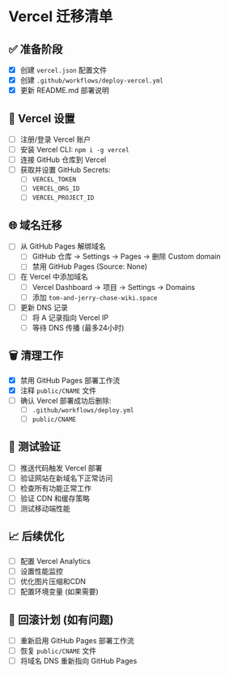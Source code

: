 # Vercel 迁移清单

## ✅ 准备阶段

- [x] 创建 `vercel.json` 配置文件
- [x] 创建 `.github/workflows/deploy-vercel.yml`
- [x] 更新 README.md 部署说明

## 🔑 Vercel 设置

- [ ] 注册/登录 Vercel 账户
- [ ] 安装 Vercel CLI: `npm i -g vercel`
- [ ] 连接 GitHub 仓库到 Vercel
- [ ] 获取并设置 GitHub Secrets:
  - [ ] `VERCEL_TOKEN`
  - [ ] `VERCEL_ORG_ID`
  - [ ] `VERCEL_PROJECT_ID`

## 🌐 域名迁移

- [ ] 从 GitHub Pages 解绑域名
  - [ ] GitHub 仓库 → Settings → Pages → 删除 Custom domain
  - [ ] 禁用 GitHub Pages (Source: None)
- [ ] 在 Vercel 中添加域名
  - [ ] Vercel Dashboard → 项目 → Settings → Domains
  - [ ] 添加 `tom-and-jerry-chase-wiki.space`
- [ ] 更新 DNS 记录
  - [ ] 将 A 记录指向 Vercel IP
  - [ ] 等待 DNS 传播 (最多24小时)

## 🗑️ 清理工作

- [x] 禁用 GitHub Pages 部署工作流
- [x] 注释 `public/CNAME` 文件
- [ ] 确认 Vercel 部署成功后删除:
  - [ ] `.github/workflows/deploy.yml`
  - [ ] `public/CNAME`

## 🧪 测试验证

- [ ] 推送代码触发 Vercel 部署
- [ ] 验证网站在新域名下正常访问
- [ ] 检查所有功能正常工作
- [ ] 验证 CDN 和缓存策略
- [ ] 测试移动端性能

## 📈 后续优化

- [ ] 配置 Vercel Analytics
- [ ] 设置性能监控
- [ ] 优化图片压缩和CDN
- [ ] 配置环境变量 (如果需要)

## 🚨 回滚计划 (如有问题)

- [ ] 重新启用 GitHub Pages 部署工作流
- [ ] 恢复 `public/CNAME` 文件
- [ ] 将域名 DNS 重新指向 GitHub Pages
